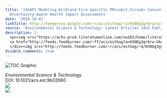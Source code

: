 ```yaml
---
title: '[ASAP] Modeling Wildland Fire-Specific PM<sub>2.5</sub> Concentrations for
  Uncertainty-Aware Health Impact Assessments'
date: '2019-10-01'
linkTitle: http://feedproxy.google.com/~r/acs/esthag/~3/H30Dg3gr6rw/acs.est.9b02660
source: 'Environmental Science & Technology: Latest Articles (ACS Publications)'
description: |-
  <p><img src="https://achs-prod.literatumonline.com/na101/home/literatum/publisher/achs/journals/content/esthag/0/esthag.ahead-of-print/acs.est.9b02660/20190930/images/medium/es9b02660_0006.gif" alt="TOC Graphic"/></p><div><cite>Environmental Science & Technology</cite></div><div>DOI: 10.1021/acs.est.9b02660</div><div class="feedflare">
  <a href="http://feeds.feedburner.com/~ff/acs/esthag?a=H30Dg3gr6rw:UkgOkr5DS00:yIl2AUoC8zA"><img src="http://feeds.feedburner.com/~ff/acs/esthag?d=yIl2AUoC8zA" border="0"></img></a>
  </div><img src="http://feeds.feedburner.com/~r/acs/esthag/~4/H30Dg3gr6rw" ...
disable_comments: true
---
```

<p><img src="https://achs-prod.literatumonline.com/na101/home/literatum/publisher/achs/journals/content/esthag/0/esthag.ahead-of-print/acs.est.9b02660/20190930/images/medium/es9b02660_0006.gif" alt="TOC Graphic"/></p><div><cite>Environmental Science & Technology</cite></div><div>DOI: 10.1021/acs.est.9b02660</div><div class="feedflare">
<a href="http://feeds.feedburner.com/~ff/acs/esthag?a=H30Dg3gr6rw:UkgOkr5DS00:yIl2AUoC8zA"><img src="http://feeds.feedburner.com/~ff/acs/esthag?d=yIl2AUoC8zA" border="0"></img></a>
</div><img src="http://feeds.feedburner.com/~r/acs/esthag/~4/H30Dg3gr6rw" ...